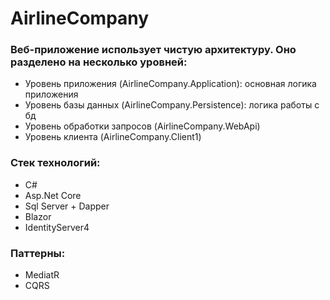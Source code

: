 # AirlineCompany
### Веб-приложение использует чистую архитектуру. Оно разделено на несколько уровней:
+ Уровень приложения (AirlineCompany.Application): основная логика приложения
+ Уровень базы данных (AirlineCompany.Persistence): логика работы с бд
+ Уровень обработки запросов (AirlineCompany.WebApi)
+ Уровень клиента (AirlineCompany.Client1) 

### Стек технологий:
+ C#
+ Asp.Net Core
+ Sql Server + Dapper
+ Blazor
+ IdentityServer4

### Паттерны:
+ MediatR
+ CQRS


